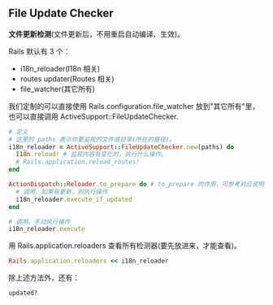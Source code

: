 ## File Update Checker

**文件更新检测**(文件更新后，不用重启自动编译、生效)。

Rails 默认有 3 个：

- i18n_reloader(I18n 相关)
- routes updater(Routes 相关)
- file_watcher(其它所有)

我们定制的可以直接使用 Rails.configuration.file_watcher 放到"其它所有"里，也可以直接调用 ActiveSupport::FileUpdateChecker.

```ruby
# 定义
# 这里的 paths 表示你要监视的文件或目录(所在的路径)。
i18n_reloader = ActiveSupport::FileUpdateChecker.new(paths) do
  I18n.reload! # 监视内容有变化时，执行什么操作。
  # Rails.application.reload_routes!
end

ActionDispatch::Reloader.to_prepare do # to_prepare 的作用，可参考对应说明。
  # 调用。如果有更新，则执行操作
  i18n_reloader.execute_if_updated
end

# 调用。手动执行操作
i18n_reloader.execute
```

用 Rails.application.reloaders 查看所有检测器(要先放进来，才能查看)。

```ruby
Rails.application.reloaders << i18n_reloader
```

除上述方法外，还有：

```
updated?
```

